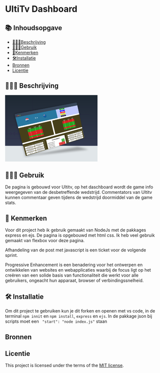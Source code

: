 <!-- >> _Fork_ deze leertaak en ga aan de slag. Onderstaande outline ga je gedurende deze taak in jouw eigen GitHub omgeving uitwerken. De instructie vind je in: [docs/INSTRUCTIONS.md](docs/INSTRUCTIONS.md) -->

# UltiTv Dashboard

<!-- Geef je project een titel en schrijf in één zin wat het is -->

## 📚 Inhoudsopgave

- [👨🏼‍💼Beschrijving](#beschrijving)
- [👩🏽‍💻Gebruik](#gebruik)
- [📱Kenmerken](#kenmerken)
- [🛠Installatie](#installatie)
- [Bronnen](#bronnen)
- [Licentie](#licentie)

## 👨🏼‍💼 Beschrijving

<!-- In de Beschrijving staat kort beschreven wat voor project het is en wat je hebt gemaakt -->
<!-- Voeg een mooie poster visual toe 📸 -->
<!-- Voeg een link toe naar Github Pages 🌐-->

<img width="60%" src="/public/pics/screen.png">

## 👩🏽‍💻 Gebruik

<!--Bij Gebruik staat hoe je project er uit ziet, hoe het werkt en wat je er mee kan. -->

De pagina is gebouwd voor Ultitv, op het daschboard wordt de game info weergegeven van de desbetreffende wedstrijd. Commentators van Ultitv kunnen commentaar geven tijdens de wedstrijd doormiddel van de game stats.

## 📱 Kenmerken

<!-- Bij Kenmerken staat welke technieken zijn gebruikt en hoe. Wat is de HTML structuur? Wat zijn de belangrijkste dingen in CSS? Wat is er met JS gedaan en hoe? Misschien heb je iets met NodeJS gedaan, of heb je een framwork of library gebruikt? -->

Voor dit project heb ik gebruik gemaakt van NodeJs met de pakkages express en ejs. De pagina is opgebouwd met html css. Ik heb veel gebruik gemaakt van flexbox voor deze pagina.

Afhandeling van de post met javascript is een ticket voor de volgende sprint.

Progressive Enhancement is een benadering voor het ontwerpen en ontwikkelen van websites en webapplicaties waarbij de focus ligt op het creëren van een solide basis van functionaliteit die werkt voor alle gebruikers, ongeacht hun apparaat, browser of verbindingssnelheid.

## 🛠 Installatie

<!-- Bij Instalatie staat hoe een andere developer aan jouw repo kan werken -->

Om dit project te gebruiken kun je dit forken en openen met vs code, in de terminal `npm innit` en `npm install`, `express` en `ejs`. In de pakkage json bij scripts moet een ` "start": "node index.js"` staan

## Bronnen

## Licentie

This project is licensed under the terms of the [MIT license](./LICENSE).
